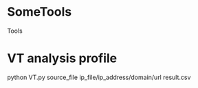 # SomeTools
Tools

# VT analysis profile
 python VT.py source_file ip_file/ip_address/domain/url result.csv
